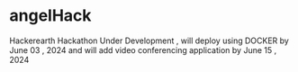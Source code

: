 # angelHack
 Hackerearth Hackathon 
Under Development , will deploy using DOCKER by June 03 , 2024 and will add video conferencing application by June 15 , 2024
